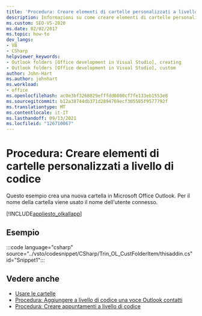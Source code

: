 ```yaml
---
title: 'Procedura: Creare elementi di cartelle personalizzati a livello di codice'
description: Informazioni su come creare elementi di cartelle personalizzati in Microsoft Outlook a livello di codice usando Visual Studio.
ms.custom: SEO-VS-2020
ms.date: 02/02/2017
ms.topic: how-to
dev_langs:
- VB
- CSharp
helpviewer_keywords:
- Outlook folders [Office development in Visual Studio], creating
- Outlook folders [Office development in Visual Studio], custom
author: John-Hart
ms.author: johnhart
ms.workload:
- office
ms.openlocfilehash: ac0e3bf3268029efffdd0800cf7fe133eb1553e8
ms.sourcegitcommit: b12a38744db371d2894769ecf305585f9577792f
ms.translationtype: MT
ms.contentlocale: it-IT
ms.lasthandoff: 09/13/2021
ms.locfileid: "126710067"
---
```

# <a name="how-to-programmatically-create-custom-folder-items"></a>Procedura: Creare elementi di cartelle personalizzati a livello di codice
  Questo esempio crea una nuova cartella in Microsoft Office Outlook. Per il nome della cartella viene usato il nome dell'utente connesso.

 [!INCLUDE[appliesto_olkallapp](../vsto/includes/appliesto-olkallapp-md.md)]

## <a name="example"></a>Esempio
 :::code language="csharp" source="../vsto/codesnippet/CSharp/Trin_OL_CustFolderItem/thisaddin.cs" id="Snippet1":::

## <a name="see-also"></a>Vedere anche
- [Usare le cartelle](../vsto/working-with-folders.md)
- [Procedura: Aggiungere a livello di codice una voce Outlook contatti](../vsto/how-to-programmatically-add-an-entry-to-outlook-contacts.md)
- [Procedura: Creare appuntamenti a livello di codice](../vsto/how-to-programmatically-create-appointments.md)
